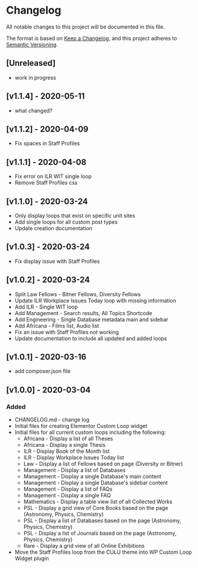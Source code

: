 # Changelog
All notable changes to this project will be documented in this file.

The format is based on [Keep a Changelog](https://keepachangelog.com/en/1.0.0/),
and this project adheres to [Semantic Versioning](https://semver.org/spec/v2.0.0.html).

## [Unreleased]
- work in progress

## [v1.1.4] - 2020-05-11
- what changed?

## [v1.1.2] - 2020-04-09
- Fix spaces in Staff Profiles

## [v1.1.1] - 2020-04-08
- Fix error on ILR WIT single loop
- Remove Staff Profiles css

## [v1.1.0] - 2020-03-24
- Only display loops that exist on specific unit sites
- Add single loops for all custom post types
- Update creation documentation

## [v1.0.3] - 2020-03-24
- Fix display issue with Staff Profiles

## [v1.0.2] - 2020-03-24
- Split Law Fellows - Bitner Fellows, Diversity Fellows
- Update ILR Workplace Issues Today loop with missing information
- Add ILR - Single WIT loop
- Add Management - Search results, All Topics Shortcode
- Add Engineering - Single Database metadata main and sidebar
- Add Africana - Films list, Audio list
- Fix an issue with Staff Profiles not working
- Update documentation to include all updated and added loops

## [v1.0.1] - 2020-03-16
- add composer.json file

## [v1.0.0] - 2020-03-04
### Added
- CHANGELOG.md - change log
- Initial files for creating Elementor Custom Loop widget
- Initial files for all current custom loops including the following:
	- Africana - Display a list of all Theses
	- Africana - Display a single Thesis
	- ILR - Display Book of the Month list
	- ILR - Display Workplace Issues Today list
	- Law - Display a list of Fellows based on page (Diversity or Bitner)
	- Management - Display a list of Databases
	- Management - Display a single Database's main content
	- Management - Display a single Database's sidebar content
	- Management - Display a list of FAQs
	- Management - Display a single FAQ
	- Mathematics - Display a table view list of all Collected Works
	- PSL - Display a grid view of Core Books based on the page (Astronomy, Physics, Chemistry)
	- PSL - Display a list of Databases based on the page (Astronomy, Physics, Chemistry)
	- PSL - Display a list of Journals based on the page (Astronomy, Physics, Chemistry)
	- Rare - Display a grid view of all Online Exhibitions
- Move the Staff Profiles loop from the CULU theme into WP Custom Loop Widget plugin
